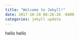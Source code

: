 ```yaml
---
title: "Welcome to Jekyll!"
date: 2017-10-20 08:26:28 -0400
categories: jekyll update
---
```

hello hello
